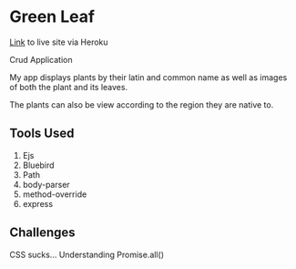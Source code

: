 # Green Leaf
[Link](https://greenleafplant.herokuapp.com/) to live site via Heroku

Crud Application

My app displays plants by their latin and common name as well as images of both the plant and its leaves.

The plants can also be view according to the region they are native to.

##  Tools Used

1. Ejs
2. Bluebird
3. Path
4. body-parser
5. method-override
6. express

## Challenges
CSS sucks...
Understanding Promise.all()
